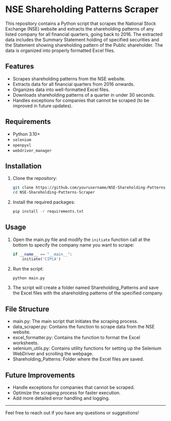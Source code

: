 # NSE Shareholding Patterns Scraper

This repository contains a Python script that scrapes the National Stock Exchange (NSE) website and extracts the shareholding patterns of any listed company for all financial quarters, going back to 2016. The extracted data includes the Summary Statement holding of specified securities and the Statement showing shareholding pattern of the Public shareholder. The data is organized into properly formatted Excel files.

## Features

- Scrapes shareholding patterns from the NSE website.
- Extracts data for all financial quarters from 2016 onwards.
- Organizes data into well-formatted Excel files.
- Downloads shareholding patterns of a quarter in under 30 seconds.
- Handles exceptions for companies that cannot be scraped (to be improved in future updates).

## Requirements

- Python 3.10+
- `selenium`
- `openpyxl`
- `webdriver_manager`

## Installation

1. Clone the repository:
    ```sh
    git clone https://github.com/yourusername/NSE-Shareholding-Patterns-Scraper.git
    cd NSE-Shareholding-Patterns-Scraper
    ```

2. Install the required packages:
    ```sh
    pip install -r requirements.txt
    ```

## Usage

1. Open the main.py file and modify the `initiate` function call at the bottom to specify the company name you want to scrape:
    ```python
    if __name__ == "__main__":
        initiate('CIPLA')
    ```

2. Run the script:
    ```sh
    python main.py
    ```

3. The script will create a folder named Shareholding_Patterns and save the Excel files with the shareholding patterns of the specified company.

## File Structure

- main.py: The main script that initiates the scraping process.
- data_scraper.py: Contains the function to scrape data from the NSE website.
- excel_formatter.py: Contains the function to format the Excel worksheets.
- selenium_utils.py: Contains utility functions for setting up the Selenium WebDriver and scrolling the webpage.
- Shareholding_Patterns: Folder where the Excel files are saved.

## Future Improvements

- Handle exceptions for companies that cannot be scraped.
- Optimize the scraping process for faster execution.
- Add more detailed error handling and logging.

---

Feel free to reach out if you have any questions or suggestions!
